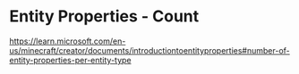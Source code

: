 # Entity Properties - Count

https://learn.microsoft.com/en-us/minecraft/creator/documents/introductiontoentityproperties#number-of-entity-properties-per-entity-type